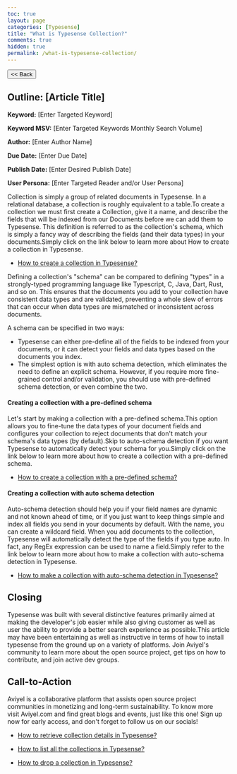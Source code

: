 ```yaml
---
toc: true
layout: page
categories: [Typesense]
title: "What is Typesense Collection?"
comments: true
hidden: true
permalink: /what-is-typesense-collection/
---
```


<button class="back-button" onclick="window.history.back()"><< Back</button>

## Outline: [Article Title]

**Keyword:** [Enter Targeted Keyword]

**Keyword MSV:** [Enter Targeted Keywords Monthly Search Volume]

**Author:** [Enter Author Name]

**Due Date:** [Enter Due Date]

**Publish Date:** [Enter Desired Publish Date]

**User Persona:** [Enter Targeted Reader and/or User Persona]

Collection is simply a group of related documents in Typesense. In a relational database, a collection is roughly equivalent to a table.To create a collection we must first create a Collection, give it a name, and describe the fields that will be indexed from our Documents before we can add them to Typesense. This definition is referred to as the collection's schema, which is simply a fancy way of describing the fields (and their data types) in your documents.Simply click on the link below to learn more about How to create a collection in Typesense.

- [How to create a collection in Typesense?](https://aviyeldevrel.github.io/Aviyel-Blogs-Review/how-to-create-typesense-collection/)

Defining a collection's "schema" can be compared to defining "types" in a strongly-typed programming language like Typescript, C, Java, Dart, Rust, and so on. This ensures that the documents you add to your collection have consistent data types and are validated, preventing a whole slew of errors that can occur when data types are mismatched or inconsistent across documents.

A schema can be specified in two ways:

- Typesense can either pre-define all of the fields to be indexed from your documents, or it can detect your fields and data types based on the documents you index.
- The simplest option is with auto schema detection, which eliminates the need to define an explicit schema. However, if you require more fine-grained control and/or validation, you should use with pre-defined schema detection, or even combine the two.

#### Creating a collection with a pre-defined schema

Let's start by making a collection with a pre-defined schema.This option allows you to fine-tune the data types of your document fields and configures your collection to reject documents that don't match your schema's data types (by default).Skip to auto-schema detection if you want Typesense to automatically detect your schema for you.Simply click on the link below to learn more about how to create a collection with a pre-defined schema.

- [How to create a collection with a pre-defined schema?](https://aviyeldevrel.github.io/Aviyel-Blogs-Review/how-to-make-collection-with-predefined-schema-typesense/)

#### Creating a collection with auto schema detection

Auto-schema detection should help you if your field names are dynamic and not known ahead of time, or if you just want to keep things simple and index all fields you send in your documents by default. With the name, you can create a wildcard field. When you add documents to the collection, Typesense will automatically detect the type of the fields if you type auto. In fact, any RegEx expression can be used to name a field.Simply refer to the link below to learn more about how to make a collection with auto-schema detection in Typesense.

- [How to make a collection with auto-schema detection in Typesense?](https://aviyeldevrel.github.io/Aviyel-Blogs-Review/how-to-make-collection-with-auto-schema-typesense/)

## Closing

Typesense was built with several distinctive features primarily aimed at making the developer's job easier while also giving customer as well as user the ability to provide a better search experience as possible.This article may have been entertaining as well as instructive in terms of how to install typesense from the ground up on a variety of platforms. Join Aviyel's community to learn more about the open source project, get tips on how to contribute, and join active dev groups.

## Call-to-Action

Aviyel is a collaborative platform that assists open source project communities in monetizing and long-term sustainability. To know more visit Aviyel.com and find great blogs and events, just like this one! Sign up now for early access, and don't forget to follow us on our socials!

<ul>
<li><p><a href="https://aviyeldevrel.github.io/Aviyel-Blogs-Review/how-to-retrieve-collection-details-typesense/">How to retrieve collection details in Typesense?</a><p>
<li><p><a href="https://aviyeldevrel.github.io/Aviyel-Blogs-Review/how-to-list-all-collection-details-typesense/"> How to list all the collections in Typesense?</a><p>
<li><p><a href="https://aviyeldevrel.github.io/Aviyel-Blogs-Review/how-to-drop-collection-typesense/">How to drop a collection in Typesense?</a><p>
<br>

